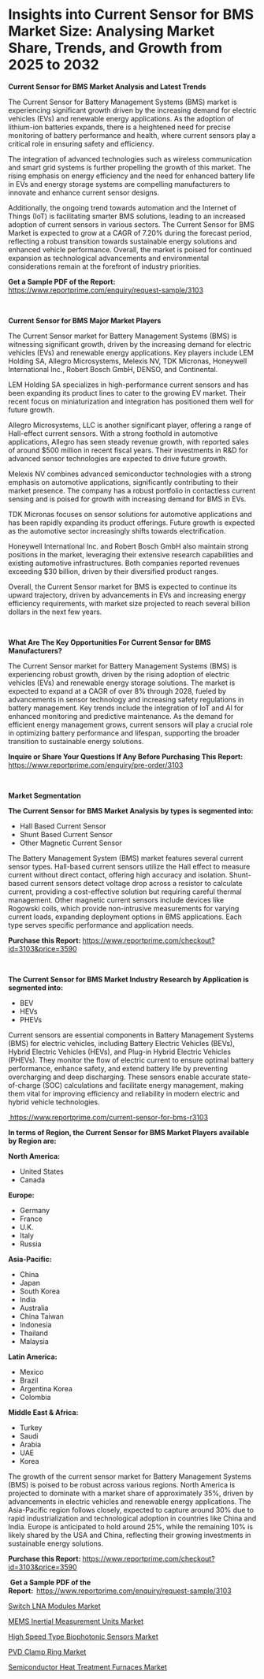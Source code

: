 <p><h1>Insights into Current Sensor for BMS Market Size: Analysing Market Share, Trends, and Growth from 2025 to 2032</h1></p><p><strong>Current Sensor for BMS Market Analysis and Latest Trends</strong></p>
<p><p>The Current Sensor for Battery Management Systems (BMS) market is experiencing significant growth driven by the increasing demand for electric vehicles (EVs) and renewable energy applications. As the adoption of lithium-ion batteries expands, there is a heightened need for precise monitoring of battery performance and health, where current sensors play a critical role in ensuring safety and efficiency.</p><p>The integration of advanced technologies such as wireless communication and smart grid systems is further propelling the growth of this market. The rising emphasis on energy efficiency and the need for enhanced battery life in EVs and energy storage systems are compelling manufacturers to innovate and enhance current sensor designs. </p><p>Additionally, the ongoing trend towards automation and the Internet of Things (IoT) is facilitating smarter BMS solutions, leading to an increased adoption of current sensors in various sectors. The Current Sensor for BMS Market is expected to grow at a CAGR of 7.20% during the forecast period, reflecting a robust transition towards sustainable energy solutions and enhanced vehicle performance. Overall, the market is poised for continued expansion as technological advancements and environmental considerations remain at the forefront of industry priorities.</p></p>
<p><strong>Get a Sample PDF of the Report:&nbsp;</strong> <a href="https://www.reportprime.com/enquiry/request-sample/3103?utm_campaign=1097&utm_medium=2&utm_source=Github&utm_content=ia&utm_term=18032025&utm_id=current-sensor-for-bms">https://www.reportprime.com/enquiry/request-sample/3103</a></p>
<p>&nbsp;</p>
<p><strong>Current Sensor for BMS Major Market Players</strong></p>
<p><p>The Current Sensor market for Battery Management Systems (BMS) is witnessing significant growth, driven by the increasing demand for electric vehicles (EVs) and renewable energy applications. Key players include LEM Holding SA, Allegro Microsystems, Melexis NV, TDK Micronas, Honeywell International Inc., Robert Bosch GmbH, DENSO, and Continental.</p><p>LEM Holding SA specializes in high-performance current sensors and has been expanding its product lines to cater to the growing EV market. Their recent focus on miniaturization and integration has positioned them well for future growth.</p><p>Allegro Microsystems, LLC is another significant player, offering a range of Hall-effect current sensors. With a strong foothold in automotive applications, Allegro has seen steady revenue growth, with reported sales of around $500 million in recent fiscal years. Their investments in R&D for advanced sensor technologies are expected to drive future growth.</p><p>Melexis NV combines advanced semiconductor technologies with a strong emphasis on automotive applications, significantly contributing to their market presence. The company has a robust portfolio in contactless current sensing and is poised for growth with increasing demand for BMS in EVs.</p><p>TDK Micronas focuses on sensor solutions for automotive applications and has been rapidly expanding its product offerings. Future growth is expected as the automotive sector increasingly shifts towards electrification. </p><p>Honeywell International Inc. and Robert Bosch GmbH also maintain strong positions in the market, leveraging their extensive research capabilities and existing automotive infrastructures. Both companies reported revenues exceeding $30 billion, driven by their diversified product ranges.</p><p>Overall, the Current Sensor market for BMS is expected to continue its upward trajectory, driven by advancements in EVs and increasing energy efficiency requirements, with market size projected to reach several billion dollars in the next few years.</p></p>
<p>&nbsp;</p>
<p><strong>What Are The Key Opportunities For Current Sensor for BMS Manufacturers?</strong></p>
<p><p>The Current Sensor market for Battery Management Systems (BMS) is experiencing robust growth, driven by the rising adoption of electric vehicles (EVs) and renewable energy storage solutions. The market is expected to expand at a CAGR of over 8% through 2028, fueled by advancements in sensor technology and increasing safety regulations in battery management. Key trends include the integration of IoT and AI for enhanced monitoring and predictive maintenance. As the demand for efficient energy management grows, current sensors will play a crucial role in optimizing battery performance and lifespan, supporting the broader transition to sustainable energy solutions.</p></p>
<p><strong>Inquire or Share Your Questions If Any Before Purchasing This Report:</strong> <a href="https://www.reportprime.com/enquiry/pre-order/3103?utm_campaign=1097&utm_medium=2&utm_source=Github&utm_content=ia&utm_term=18032025&utm_id=current-sensor-for-bms">https://www.reportprime.com/enquiry/pre-order/3103</a></p>
<p>&nbsp;</p>
<p><strong>Market Segmentation</strong></p>
<p><strong>The Current Sensor for BMS Market Analysis by types is segmented into:</strong></p>
<p><ul><li>Hall Based Current Sensor</li><li>Shunt Based Current Sensor</li><li>Other Magnetic Current Sensor</li></ul></p>
<p><p>The Battery Management System (BMS) market features several current sensor types. Hall-based current sensors utilize the Hall effect to measure current without direct contact, offering high accuracy and isolation. Shunt-based current sensors detect voltage drop across a resistor to calculate current, providing a cost-effective solution but requiring careful thermal management. Other magnetic current sensors include devices like Rogowski coils, which provide non-intrusive measurements for varying current loads, expanding deployment options in BMS applications. Each type serves specific performance and application needs.</p></p>
<p><strong>Purchase this Report:&nbsp;</strong><a href="https://www.reportprime.com/checkout?id=3103&price=3590&utm_campaign=1097&utm_medium=2&utm_source=Github&utm_content=ia&utm_term=18032025&utm_id=current-sensor-for-bms">https://www.reportprime.com/checkout?id=3103&price=3590</a></p>
<p>&nbsp;</p>
<p><strong>The Current Sensor for BMS Market Industry Research by Application is segmented into:</strong></p>
<p><ul><li>BEV</li><li>HEVs</li><li>PHEVs</li></ul></p>
<p><p>Current sensors are essential components in Battery Management Systems (BMS) for electric vehicles, including Battery Electric Vehicles (BEVs), Hybrid Electric Vehicles (HEVs), and Plug-in Hybrid Electric Vehicles (PHEVs). They monitor the flow of electric current to ensure optimal battery performance, enhance safety, and extend battery life by preventing overcharging and deep discharging. These sensors enable accurate state-of-charge (SOC) calculations and facilitate energy management, making them vital for improving efficiency and reliability in modern electric and hybrid vehicle technologies.</p></p>
<p><a href="https://www.reportprime.com/current-sensor-for-bms-r3103?utm_campaign=1097&utm_medium=2&utm_source=Github&utm_content=ia&utm_term=18032025&utm_id=current-sensor-for-bms">&nbsp;https://www.reportprime.com/current-sensor-for-bms-r3103</a></p>
<p><strong>In terms of Region, the Current Sensor for BMS Market Players available by Region are:</strong></p>
<p>
    <p> <strong> North America: </strong>
        <ul>
            <li>United States</li>
            <li>Canada</li>
        </ul>
        </p> 
    <p> <strong> Europe: </strong>
        <ul>
            <li>Germany</li>
            <li>France</li>
            <li>U.K.</li>
            <li>Italy</li>
            <li>Russia</li>
        </ul>
        </p> 
    <p> <strong> Asia-Pacific: </strong>
        <ul>
            <li>China</li>
            <li>Japan</li>
            <li>South Korea</li>
            <li>India</li>
            <li>Australia</li>
            <li>China Taiwan</li>
            <li>Indonesia</li>
            <li>Thailand</li>
            <li>Malaysia</li>
        </ul>
        </p> 
    <p> <strong> Latin America: </strong>
        <ul>
            <li>Mexico</li>
            <li>Brazil</li>
            <li>Argentina Korea</li>
            <li>Colombia</li>
        </ul>
        </p> 
    <p> <strong> Middle East & Africa: </strong>
        <ul>
            <li>Turkey</li>
            <li>Saudi</li>
            <li>Arabia</li>
            <li>UAE</li>
            <li>Korea</li>
        </ul>
    </p>
    </p>
<p><p>The growth of the current sensor market for Battery Management Systems (BMS) is poised to be robust across various regions. North America is projected to dominate with a market share of approximately 35%, driven by advancements in electric vehicles and renewable energy applications. The Asia-Pacific region follows closely, expected to capture around 30% due to rapid industrialization and technological adoption in countries like China and India. Europe is anticipated to hold around 25%, while the remaining 10% is likely shared by the USA and China, reflecting their growing investments in sustainable energy solutions.</p></p>
<p><strong>Purchase this Report: </strong><a href="https://www.reportprime.com/checkout?id=3103&price=3590&utm_campaign=1097&utm_medium=2&utm_source=Github&utm_content=ia&utm_term=18032025&utm_id=current-sensor-for-bms">https://www.reportprime.com/checkout?id=3103&price=3590</a></p>
<p>&nbsp;<strong>Get a Sample PDF of the Report:&nbsp;&nbsp;</strong><a href="https://www.reportprime.com/enquiry/request-sample/3103?utm_campaign=1097&utm_medium=2&utm_source=Github&utm_content=ia&utm_term=18032025&utm_id=current-sensor-for-bms">https://www.reportprime.com/enquiry/request-sample/3103</a></p>
<p><strong></strong></p>
<p><p><a href="https://github.com/fabinbuddygc/Market-Research-Report-List-1/blob/main/switch-lna-modules-market.md?utm_campaign=1097&utm_medium=2&utm_source=Github&utm_content=ia&utm_term=18032025&utm_id=current-sensor-for-bms">Switch LNA Modules Market</a></p><p><a href="https://github.com/stohllaackdw/Market-Research-Report-List-1/blob/main/mems-inertial-measurement-units-market.md?utm_campaign=1097&utm_medium=2&utm_source=Github&utm_content=ia&utm_term=18032025&utm_id=current-sensor-for-bms">MEMS Inertial Measurement Units Market</a></p><p><a href="https://github.com/bramsklizas/Market-Research-Report-List-1/blob/main/high-speed-type-biophotonic-sensors-market.md?utm_campaign=1097&utm_medium=2&utm_source=Github&utm_content=ia&utm_term=18032025&utm_id=current-sensor-for-bms">High Speed Type Biophotonic Sensors Market</a></p><p><a href="https://github.com/catlowdarcys/Market-Research-Report-List-1/blob/main/pvd-clamp-ring-market.md?utm_campaign=1097&utm_medium=2&utm_source=Github&utm_content=ia&utm_term=18032025&utm_id=current-sensor-for-bms">PVD Clamp Ring Market</a></p><p><a href="https://github.com/ridchycarlas/Market-Research-Report-List-1/blob/main/semiconductor-heat-treatment-furnaces-market.md?utm_campaign=1097&utm_medium=2&utm_source=Github&utm_content=ia&utm_term=18032025&utm_id=current-sensor-for-bms">Semiconductor Heat Treatment Furnaces Market</a></p></p>